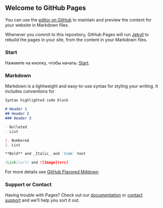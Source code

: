 ## Welcome to GitHub Pages

You can use the [editor on GitHub](https://github.com/necromyhan/MedicalRecord/edit/main/docs/index.md) to maintain and preview the content for your website in Markdown files.

Whenever you commit to this repository, GitHub Pages will run [Jekyll](https://github.com/necromyhan/medical-data-storage/blob/main/hospital.html) to rebuild the pages in your site, from the content in your Markdown files.

### Start

Нажмите на кнопку, чтобы начать:
[Start](https://github.com/necromyhan/MedicalRecord/settings/pages). 

### Markdown

Markdown is a lightweight and easy-to-use syntax for styling your writing. It includes conventions for

```markdown
Syntax highlighted code block

# Header 1
## Header 2
### Header 3

- Bulleted
- List

1. Numbered
2. List

**Bold** and _Italic_ and `Code` text

[Link](url) and ![Image](src)
```

For more details see [GitHub Flavored Mddown](https://necromyhan.github.io/medical-data-storage/hospital.html).


### Support or Contact

Having trouble with Pages? Check out our [documentation](https://docs.github.com/categories/github-pages-basics/) or [contact support](https://support.github.com/contact) and we’ll help you sort it out.
